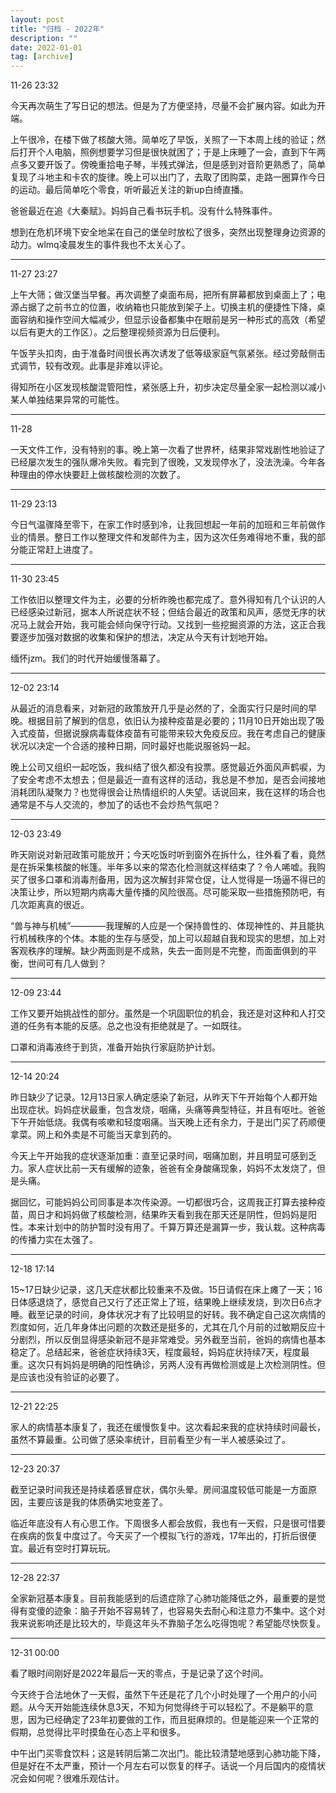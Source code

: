 ```yaml
---
layout: post
title: "归档 - 2022年"
description: ""
date: 2022-01-01
tag: [archive]
---
```

11-26 23:32

今天再次萌生了写日记的想法。但是为了方便坚持，尽量不会扩展内容。如此为开端。

上午很冷，在楼下做了核酸大筛。简单吃了早饭，关照了一下本周上线的验证；然后打开个人电脑，照例想要学习但是很快就困了；于是上床睡了一会，直到下午两点多又要开饭了。傍晚重拾电子琴，半残式弹法，但是感到对音阶更熟悉了，简单复现了斗地主和卡农的旋律。晚上可以出门了，去取了团购菜，走路一圈算作今日的运动。最后简单吃个零食，听听最近关注的新up白绮直播。

爸爸最近在追《大秦赋》。妈妈自己看书玩手机。没有什么特殊事件。

想到在危机环境下安全地呆在自己的堡垒时放松了很多，突然出现整理身边资源的动力。wlmq凌晨发生的事件我也不太关心了。

---
11-27 23:27

上午大筛；做汉堡当早餐。再次调整了桌面布局，把所有屏幕都放到桌面上了；电源占据了之前书立的位置，收纳箱也只能放到架子上。切换主机的便捷性下降，桌面容纳和操作空间大幅减少，但显示设备都集中在眼前是另一种形式的高效（希望以后有更大的工作区）。之后整理视频资源为日后便利。

午饭芋头扣肉，由于准备时间很长再次诱发了低等级家庭气氛紧张。经过旁敲侧击式调节，较有改观。此事是非难以评论。

得知所在小区发现核酸混管阳性，紧张感上升，初步决定尽量全家一起检测以减小某人单独结果异常的可能性。

---
11-28

一天文件工作，没有特别的事。晚上第一次看了世界杯，结果非常戏剧性地验证了已经屡次发生的强队爆冷失败。看完到了很晚，又发现停水了，没法洗澡。今年各种理由的停水快要赶上做核酸检测的次数了。

---
11-29 23:13

今日气温骤降至零下，在家工作时感到冷，让我回想起一年前的加班和三年前做作业的情景。整日工作以整理文件和发邮件为主，因为这次任务难得地不重，我的部分能正常赶上进度了。

---
11-30 23:45

工作依旧以整理文件为主，必要的分析昨晚也都完成了。意外得知有几个认识的人已经感染过新冠，据本人所说症状不轻；但结合最近的政策和风声，感觉无序的状况马上就会开始，我可能会倾向保守行动。又找到一些挖掘资源的方法，这正合我要逐步加强对数据的收集和保护的想法，决定从今天有计划地开始。

缅怀jzm。我们的时代开始缓慢落幕了。

---
12-02 23:14

从最近的消息看来，对新冠的政策放开几乎是必然的了，全面实行只是时间的早晚。根据目前了解到的信息，依旧认为接种疫苗是必要的；11月10日开始出现了吸入式疫苗，但据说腺病毒载体疫苗有可能带来较大免疫反应。我在考虑自己的健康状况以决定一个合适的接种日期，同时最好也能说服爸妈一起。

晚上公司又组织一起吃饭，我纠结了很久都没有投票。感觉最近外面风声鹤唳，为了安全考虑不太想去；但是最近一直有这样的活动，我总是不参加，是否会间接地消耗团队凝聚力？也觉得很会让热情组织的人失望。话说回来，我在这样的场合也通常是不与人交流的，参加了的话也不会炒热气氛吧？

---
12-03 23:49

昨天刚说对新冠政策可能放开；今天吃饭时听到窗外在拆什么，往外看了看，竟然是在拆采集核酸的帐篷。半年多以来的常态化检测就这样结束了？令人唏嘘。我购买了很多口罩和消毒剂备用，因为这次解封非常仓促，让人觉得是一场逼不得已的决策让步，所以短期内病毒大量传播的风险很高。尽可能采取一些措施预防吧，有几次距离真的很近。

“兽与神与机械”————我理解的人应是一个保持兽性的、体现神性的、并且能执行机械秩序的个体。本能的生存与感受，加上可以超越自我和现实的思想，加上对客观秩序的理解。缺少两面则是不成熟，失去一面则是不完整，而面面俱到的平衡，世间可有几人做到？

---
12-09 23:44

工作又要开始挑战性的部分。虽然是一个巩固职位的机会，我还是对这种和人打交道的任务有本能的反感。总之也没有拒绝就是了。一如既往。

口罩和消毒液终于到货，准备开始执行家庭防护计划。

---
12-14 20:24

昨日缺少了记录。12月13日家人确定感染了新冠，从昨天下午开始每个人都开始出现症状。妈妈症状最重，包含发烧，咽痛，头痛等典型特征，并且有呕吐。爸爸下午开始低烧。我偶有咳嗽和轻度咽痛。当天晚上还有余力，于是出门买了药顺便拿菜。网上和外卖是不可能当天拿到药的。

今天上午开始我的症状逐渐加重：直至记录时间，咽痛加剧，并且明显可感到乏力。家人症状比前一天有缓解的迹象，爸爸有全身酸痛现象，妈妈不太发烧了，但是头痛。

据回忆，可能妈妈公司同事是本次传染源。一切都很巧合，这周我正打算去接种疫苗，周日才和妈妈做了核酸检测，结果昨天看到我在那天还是阴性，但妈妈是阳性。本来计划中的防护暂时没有用了。千算万算还是漏算一步，我认栽。这种病毒的传播力实在太强了。

---
12-18 17:14

15~17日缺少记录，这几天症状都比较重来不及做。15日请假在床上瘫了一天；16日体感退烧了，感觉自己又行了还正常上了班，结果晚上继续发烧，到次日6点才睡。截至记录的时间，身体状况才有了比较明显的好转。我不确定自己这次病情的烈度如何，近几年身体出问题的次数还是挺多的，尤其在几个月前的过敏期反应十分剧烈，所以反倒显得感染新冠不是非常难受。另外截至当前，爸妈的病情也基本稳定了。总结起来，爸爸症状持续3天，程度最轻，妈妈症状持续7天，程度最重。这次只有妈妈是明确的阳性确诊，另两人没有再做检测或是上次检测阴性。但是应该也没有验证的必要了。

---
12-21 22:25

家人的病情基本康复了，我还在缓慢恢复中。这次看起来我的症状持续时间最长，虽然不算最重。公司做了感染率统计，目前看至少有一半人被感染过了。

---
12-23 20:37

截至记录时间我还是持续着感冒症状，偶尔头晕。房间温度较低可能是一方面原因，主要应该是我的体质确实地变差了。

临近年底没有人有心思工作。下周很多人都会放假，我也有一天假，只是很可惜要在疾病的恢复中度过了。今天买了一个模拟飞行的游戏，17年出的，打折后很便宜。最近有空时打算玩玩。

---
12-28 22:37

全家新冠基本康复。目前我能感到的后遗症除了心肺功能降低之外，最重要的是觉得有变傻的迹象：脑子开始不容易转了，也容易失去耐心和注意力不集中。这个对我来说影响还是比较大的，毕竟这年头不靠脑子怎么吃得饱呢？希望能尽快恢复。

---
12-31 00:00

看了眼时间刚好是2022年最后一天的零点，于是记录了这个时间。

今天终于合法地休了一天假，虽然下午还是花了几个小时处理了一个用户的小问题。从今天开始能连续休息3天，不知为何觉得终于可以轻松了。不是躺平的意思，因为已经确定了23年初要做的工作，而且挺麻烦的。但是能迎来一个正常的假期，总觉得比平时摸鱼在心态上平和很多。

中午出门买零食饮料；这是转阴后第二次出门。能比较清楚地感到心肺功能下降，但是好在不太严重，预计一个月左右可以恢复的样子。话说一个月后国内的疫情状况会如何呢？很难乐观估计。